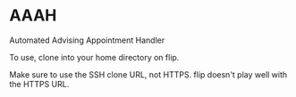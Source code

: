 # AAAH
Automated Advising Appointment Handler

To use, clone into your home directory on flip.

Make sure to use the SSH clone URL, not HTTPS.  flip doesn't play well with the HTTPS URL.
